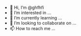 - 👋 Hi, I’m @ghfhfi
- 👀 I’m interested in ...
- 🌱 I’m currently learning ...
- 💞️ I’m looking to collaborate on ...
- 📫 How to reach me ...

<!---
ghfhfi/ghfhfi is a ✨ special ✨ repository because its `README.md` (this file) appears on your GitHub profile.
You can click the Preview link to take a look at your changes.
--->
